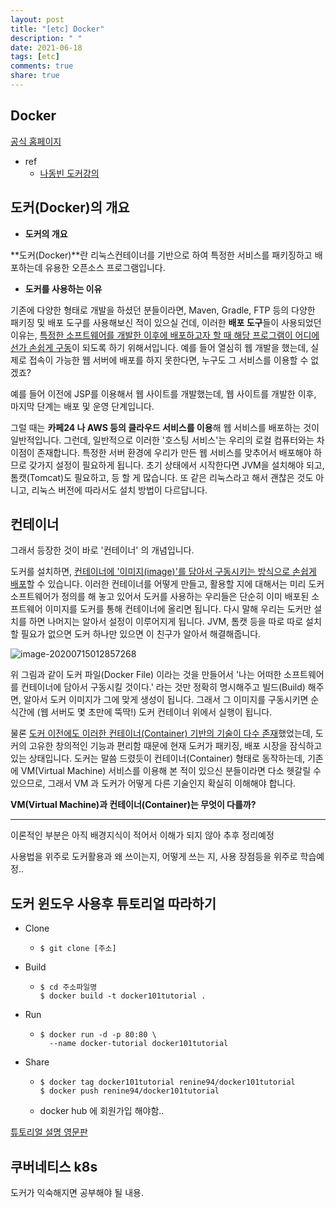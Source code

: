 ```yaml
---
layout: post
title: "[etc] Docker"
description: " "
date: 2021-06-18
tags: [etc]
comments: true
share: true
---
```



## Docker

[공식 홈페이지](https://www.docker.com/)

- ref
  - [나동빈 도커강의](https://ndb796.tistory.com/90?category=1009977)



## 도커(Docker)의 개요

- **도커의 개요**

**도커(Docker)**란 리눅스컨테이너를 기반으로 하여 특정한 서비스를 패키징하고 배포하는데
유용한 오픈소스 프로그램입니다.



- **도커를 사용하는 이유**

기존에 다양한 형태로 개발을 하셨던 분들이라면, Maven, Gradle, FTP 등의 다양한
패키징 및 배포 도구를 사용해보신 적이 있으실 건데, 이러한 **배포 도구**들이 사용되었던 이유는,
<u>특정한 소프트웨어를 개발한 이후에 배포하고자 할 때 해당 프로그램이 어디에선가 손쉽게 구동</u>이 되도록 
하기 위해서입니다. 예를 들어 열심히 웹 개발을 했는데, 실제로 접속이 가능한 웹 서버에 배포를 하지 못한다면,
누구도 그 서비스를 이용할 수 없겠죠?



예를 들어 이전에 JSP를 이용해서 웹 사이트를 개발했는데, 웹 사이트를 개발한 이후,
마지막 단계는 배포 및 운영 단계입니다.

그럴 때는 **카페24 나 AWS 등의 클라우드 서비스를 이용**해 웹 서비스를 배포하는 것이 일반적입니다.
그런데, 일반적으로 이러한 '호스팅 서비스'는 우리의 로컬 컴퓨터와는 차이점이 존재합니다.
특정한 서버 환경에 우리가 만든 웹 서비스를 맞추어서 배포해야 하므로 갖가지 설정이 필요하게 됩니다.
초기 상태에서 시작한다면 JVM을 설치해야 되고, 톰캣(Tomcat)도 필요하고, 등 할 게 많습니다.
또 같은 리눅스라고 해서 괜찮은 것도 아니고, 리눅스 버전에 따라서도 설치 방법이 다르답니다.





## 컨테이너

그래서 등장한 것이 바로 '컨테이너' 의 개념입니다.

도커를 설치하면, <u>컨테이너에 '이미지(image)'를 담아서 구동시키는 방식으로 손쉽게 배포</u>할 수 있습니다.
이러한 컨테이너를 어떻게 만들고, 활용할 지에 대해서는 미리 도커 소프트웨어가 정의를 해 놓고 있어서
도커를 사용하는 우리들은 단순히 이미 배포된 소프트웨어 이미지를 도커를 통해 컨테이너에 올리면 됩니다.
다시 말해 우리는 도커만 설치를 하면 나머지는 알아서 설정이 이루어지게 됩니다.
JVM, 톰캣 등을 따로 따로 설치할 필요가 없으면 도커 하나만 있으면 이 친구가 알아서 해결해줍니다.

![image-20200715012857268](images/image-20200715012857268.png)

위 그림과 같이 도커 파일(Docker File) 이라는 것을 만들어서 '나는 어떠한 소프트웨어를 컨테이너에 담아서 구동시킬 것이다.' 라는 것만 정확히 명시해주고 빌드(Build) 해주면, 알아서 도커 이미지가 그에 맞게 생성이 됩니다.
그래서 그 이미지를 구동시키면 순식간에 (웹 서버도 몇 초만에 뚝딱!) 도커 컨테이너 위에서 실행이 됩니다.



물론 <u>도커 이전에도 이러한 컨테이너(Container) 기반의 기술이 다수 존재</u>했었는데, 
도커의 고유한 창의적인 기능과 편리함 때문에 현재 도커가 패키징, 배포 시장을 잠식하고 있는 상태입니다.
도커는 말씀 드렸듯이 컨테이너(Container) 형태로 동작하는데, 기존에 VM(Virtual Machine) 서비스를 이용해 본 적이 있으신 분들이라면 다소 헷갈릴 수 있으므로, 그래서 VM 과 도커가 어떻게 다른 기술인지 확실히 이해해야 합니다.



**VM(Virtual Machine)과 컨테이너(Container)는 무엇이 다를까?**

___

이론적인 부분은 아직 배경지식이 적어서 이해가 되지 않아 추후 정리예정

사용법을 위주로 도커활용과 왜 쓰이는지, 어떻게 쓰는 지, 사용 장점등을 위주로 학습예정..



## 

## 도커 윈도우 사용후 튜토리얼 따라하기

- Clone

  - ```shell
    $ git clone [주소]
    ```

- Build

  - ```shell
    $ cd 주소파일명
    $ docker build -t docker101tutorial .
    ```

- Run

  - ```shell
    $ docker run -d -p 80:80 \
      --name docker-tutorial docker101tutorial
    ```

- Share

  - ```shell
    $ docker tag docker101tutorial renine94/docker101tutorial
    $ docker push renine94/docker101tutorial
    ```

  - docker hub 에 회원가입 해야함..



[튜토리얼 설명 영문판](http://localhost/tutorial/)



## 쿠버네티스 k8s

도커가 익숙해지면 공부해야 될 내용.


